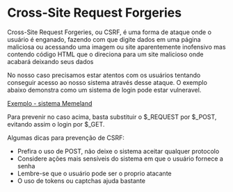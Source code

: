 # Cross-Site Request Forgeries

Cross-Site Request Forgeries, ou CSRF, é uma forma de ataque onde o usuário é enganado, fazendo com que digite dados em uma página maliciosa ou acessando uma imagem ou site aparentemente inofensivo mas contendo código HTML que o direciona para um site malicioso onde acabará deixando seus dados

No nosso caso precisamos estar atentos com os usuários tentando conseguir acesso ao nosso sistema através desse ataque. O exemplo abaixo demonstra como um sistema de login pode estar vulneravel.

[Exemplo - sistema Memeland](https://github.com/lisura/php_certification/tree/master/Questoes/SECURITY/memeland)

Para prevenir no caso acima, basta substituir o $_REQUEST por $_POST, evitando assim o login por $_GET.

Algumas dicas para prevenção de CSRF:
* Prefira o uso de POST, não deixe o sistema aceitar qualquer protocolo
* Considere ações mais sensíveis do sistema em que o usuário fornece a senha
* Lembre-se que o usuário pode ser o proprio atacante
* O uso de tokens ou captchas ajuda bastante
